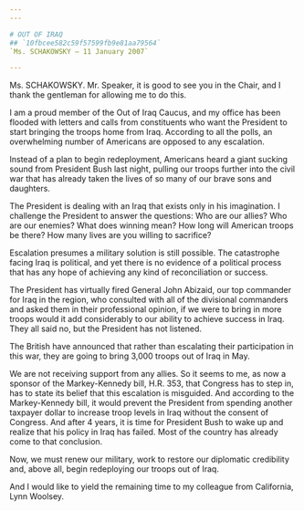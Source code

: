 ```yaml
---
---

# OUT OF IRAQ
## `10fbcee582c59f57599fb9e81aa79564`
`Ms. SCHAKOWSKY — 11 January 2007`

---
```



Ms. SCHAKOWSKY. Mr. Speaker, it is good to see you in the Chair, and 
I thank the gentleman for allowing me to do this.

I am a proud member of the Out of Iraq Caucus, and my office has been 
flooded with letters and calls from constituents who want the President 
to start bringing the troops home from Iraq. According to all the 
polls, an overwhelming number of Americans are opposed to any 
escalation.

Instead of a plan to begin redeployment, Americans heard a giant 
sucking sound from President Bush last night, pulling our troops 
further into the civil war that has already taken the lives of so many 
of our brave sons and daughters.

The President is dealing with an Iraq that exists only in his 
imagination. I challenge the President to answer the questions: Who are 
our allies? Who are our enemies? What does winning mean? How long will 
American troops be there? How many lives are you willing to sacrifice?

Escalation presumes a military solution is still possible. The 
catastrophe facing Iraq is political, and yet there is no evidence of a 
political process that has any hope of achieving any kind of 
reconciliation or success.

The President has virtually fired General John Abizaid, our top 
commander for Iraq in the region, who consulted with all of the 
divisional commanders and asked them in their professional opinion, if 
we were to bring in more troops would it add considerably to our 
ability to achieve success in Iraq. They all said no, but the President 
has not listened.

The British have announced that rather than escalating their 
participation in this war, they are going to bring 3,000 troops out of 
Iraq in May.



We are not receiving support from any allies. So it seems to me, as 
now a sponsor of the Markey-Kennedy bill, H.R. 353, that Congress has 
to step in, has to state its belief that this escalation is misguided. 
And according to the Markey-Kennedy bill, it would prevent the 
President from spending another taxpayer dollar to increase troop 
levels in Iraq without the consent of Congress. And after 4 years, it 
is time for President Bush to wake up and realize that his policy in 
Iraq has failed. Most of the country has already come to that 
conclusion.

Now, we must renew our military, work to restore our diplomatic 
credibility and, above all, begin redeploying our troops out of Iraq.

And I would like to yield the remaining time to my colleague from 
California, Lynn Woolsey.